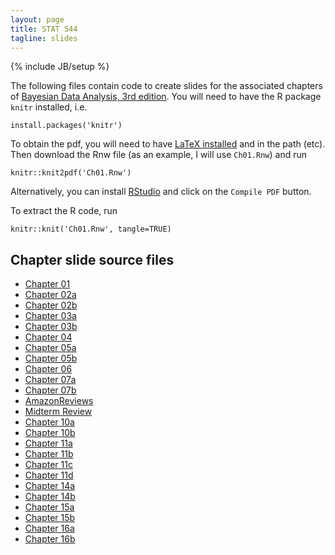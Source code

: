 ```yaml
---
layout: page
title: STAT 544
tagline: slides
---
```

{% include JB/setup %}

The following files contain code to create slides for the associated chapters of [Bayesian Data Analysis, 3rd edition](../textbook.html). You will need to have the R package `knitr` installed, i.e. 

    install.packages('knitr')

To obtain the pdf, you will need to have [LaTeX installed](http://en.wikibooks.org/wiki/LaTeX/Installation) and in the path (etc). Then download the Rnw file (as an example, I will use `Ch01.Rnw`) and run

    knitr::knit2pdf('Ch01.Rnw')

Alternatively, you can install [RStudio](http://www.rstudio.com/) and click on the `Compile PDF` button.

To extract the R code, run 

    knitr::knit('Ch01.Rnw', tangle=TRUE)

## Chapter slide source files

- [Chapter 01](Ch01/Ch01.Rnw)
- [Chapter 02a](Ch02/Ch02a.Rnw)
- [Chapter 02b](Ch02/Ch02b.Rnw)
- [Chapter 03a](Ch03/Ch03a.Rnw)
- [Chapter 03b](Ch03/Ch03b.Rnw)
- [Chapter 04](Ch04/Ch04.Rnw)
- [Chapter 05a](Ch05/Ch05a.Rnw)
- [Chapter 05b](Ch05/Ch05b.Rnw)
- [Chapter 06](Ch06/Ch06.Rnw)
- [Chapter 07a](Ch07/Ch07a.Rnw)
- [Chapter 07b](Ch07/Ch07b.Rnw)
- [AmazonReviews](AmazonReviews/AmazonReviews.Rnw)
- [Midterm Review](MidtermReview/midterm_review.Rnw)
- [Chapter 10a](Ch10/Ch10a.Rnw)
- [Chapter 10b](Ch10/Ch10b.Rnw)
- [Chapter 11a](Ch11/Ch11a.Rnw)
- [Chapter 11b](Ch11/Ch11b.Rnw)
- [Chapter 11c](Ch11/Ch11c.Rnw)
- [Chapter 11d](Ch11/Ch11d.Rnw)
- [Chapter 14a](Ch14/Ch14a.Rnw)
- [Chapter 14b](Ch14/Ch14b.Rnw)
- [Chapter 15a](Ch15/Ch15a.Rnw)
- [Chapter 15b](Ch15/Ch15b.Rnw)
- [Chapter 16a](Ch16/Ch16a.Rnw)
- [Chapter 16b](Ch16/Ch16b.Rnw)


